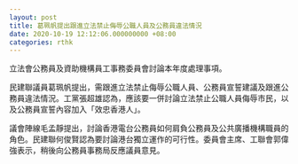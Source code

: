 ```yaml
---
layout: post
title: 葛珮帆提出跟進立法禁止侮辱公職人員及公務員違法情況
date: 2020-10-19 12:12:06.000000000 +08:00
categories: rthk
---
```


立法會公務員及資助機構員工事務委員會討論本年度處理事項。

民建聯議員葛珮帆提出，需跟進立法禁止侮辱公職人員、公務員宣誓建議及跟進公務員違法情況。工黨張超雄認為，應該要一併討論立法禁止公職人員侮辱市民，以及公務員宣誓內容加入「效忠香港人」。

議會陣線毛孟靜提出，討論香港電台公務員如何肩負公務員及公共廣播機構職員的角色。民建聯何俊賢認為要討論港台獨立運作的可行性。委員會主席、工聯會郭偉強表示，稍後向公務員事務局反應議員意見。
